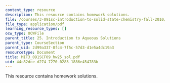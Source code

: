 ```yaml
---
content_type: resource
description: This resource contains homework solutions.
file: /courses/3-091sc-introduction-to-solid-state-chemistry-fall-2010/44c82dced274727002831886e454783b_MIT3_091SCF09_hw25_sol.pdf
file_type: application/pdf
learning_resource_types: []
ocw_type: OCWFile
parent_title: 25. Introduction to Aqueous Solutions
parent_type: CourseSection
parent_uid: 2d99a337-8fc4-7f5c-57d3-d1e5a4dc19a3
resourcetype: Document
title: MIT3_091SCF09_hw25_sol.pdf
uid: 44c82dce-d274-7270-0283-1886e454783b
---
```

This resource contains homework solutions.

